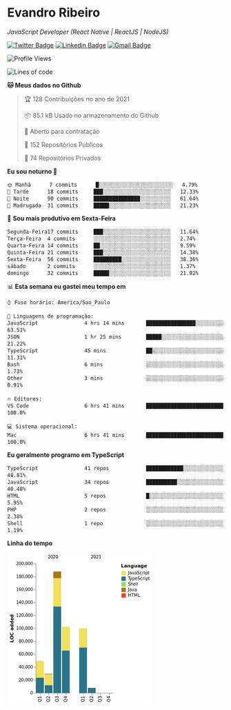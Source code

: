 # Evandro **Ribeiro**

*JavaScript Developer (React Native | ReactJS | NodeJS)*

[![Twitter Badge](https://img.shields.io/badge/-@ribeiroevandro-201B2D?style=flat-square&labelColor=201B2D&logo=twitter&logoColor=white&link=https://twitter.com/ribeiroevandro)](https://twitter.com/ribeiroevandro) 
[![Linkedin Badge](https://img.shields.io/badge/-Evandro%20Ribeiro-201B2D?style=flat-square&logo=Linkedin&logoColor=white&link=https://www.linkedin.com/in/ribeiroevandro)](https://www.linkedin.com/in/ribeiroevandro) 
[![Gmail Badge](https://img.shields.io/badge/-oi@ribeiroevandro.com.br-201B2D?style=flat-square&logo=Gmail&logoColor=white&link=mailto:oi@ribeiroevandro.com.br)](mailto:oi@ribeiroevandro.com.br)


<!--START_SECTION:waka-->
![Profile Views](http://img.shields.io/badge/Visualizac%C3%B5es%20do%20perfil-17-blue)

![Lines of code](https://img.shields.io/badge/Desde%20o%20Hello%20World%20eu%20escrevi-476687%20linhas%20de%20c%C3%B3digo-blue)

**🐱 Meus dados no Github** 

> 🏆 128 Contribuições no ano de 2021
 > 
> 📦 85.1 kB Usado no armazenamento do Github 
 > 
> 💼 Aberto para contratação
 > 
> 📜 152 Repositórios Públicos 
 > 
> 🔑 74 Repositórios Privados  
 > 
**Eu sou noturno 🦉** 

```text
🌞 Manhã      7 commits      █░░░░░░░░░░░░░░░░░░░░░░░░   4.79% 
🌆 Tarde      18 commits     ███░░░░░░░░░░░░░░░░░░░░░░   12.33% 
🌃 Noite      90 commits     ███████████████░░░░░░░░░░   61.64% 
🌙 Madrugada  31 commits     █████░░░░░░░░░░░░░░░░░░░░   21.23%

```
📅 **Sou mais produtivo em Sexta-Feira** 

```text
Segunda-Feira17 commits     ███░░░░░░░░░░░░░░░░░░░░░░   11.64% 
Terça-Feira  4 commits      ░░░░░░░░░░░░░░░░░░░░░░░░░   2.74% 
Quarta-Feira 14 commits     ██░░░░░░░░░░░░░░░░░░░░░░░   9.59% 
Quinta-Feira 21 commits     ███░░░░░░░░░░░░░░░░░░░░░░   14.38% 
Sexta-Feira  56 commits     █████████░░░░░░░░░░░░░░░░   38.36% 
sábado       2 commits      ░░░░░░░░░░░░░░░░░░░░░░░░░   1.37% 
domingo      32 commits     █████░░░░░░░░░░░░░░░░░░░░   21.92%

```


📊 **Esta semana eu gastei meu tempo em** 

```text
⌚︎ Fuso horário: America/Sao_Paulo

💬 Linguagens de programação: 
JavaScript               4 hrs 14 mins       ████████████████░░░░░░░░░   63.51% 
JSON                     1 hr 25 mins        █████░░░░░░░░░░░░░░░░░░░░   21.22% 
TypeScript               45 mins             ██░░░░░░░░░░░░░░░░░░░░░░░   11.31% 
Bash                     6 mins              ░░░░░░░░░░░░░░░░░░░░░░░░░   1.73% 
Other                    3 mins              ░░░░░░░░░░░░░░░░░░░░░░░░░   0.91%

🔥 Editores: 
VS Code                  6 hrs 41 mins       █████████████████████████   100.0%

💻 Sistema operacional: 
Mac                      6 hrs 41 mins       █████████████████████████   100.0%

```

**Eu geralmente programo em TypeScript** 

```text
TypeScript               41 repos            ████████████░░░░░░░░░░░░░   48.81% 
JavaScript               34 repos            ██████████░░░░░░░░░░░░░░░   40.48% 
HTML                     5 repos             █░░░░░░░░░░░░░░░░░░░░░░░░   5.95% 
PHP                      2 repos             ░░░░░░░░░░░░░░░░░░░░░░░░░   2.38% 
Shell                    1 repo              ░░░░░░░░░░░░░░░░░░░░░░░░░   1.19%

```


**Linha do tempo**

![Chart not found](https://raw.githubusercontent.com/ribeiroevandro/ribeiroevandro/master/charts/bar_graph.png) 


<!--END_SECTION:waka-->
